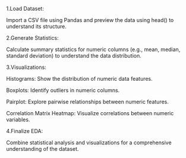 1.Load Dataset:

Import a CSV file using Pandas and preview the data using head() to understand its structure.

2.Generate Statistics:

Calculate summary statistics for numeric columns (e.g., mean, median, standard deviation) to understand the data distribution.

3.Visualizations:

Histograms: Show the distribution of numeric data features.

Boxplots: Identify outliers in numeric columns.

Pairplot: Explore pairwise relationships between numeric features.

Correlation Matrix Heatmap: Visualize correlations between numeric variables.

4.Finalize EDA:

Combine statistical analysis and visualizations for a comprehensive understanding of the dataset.
